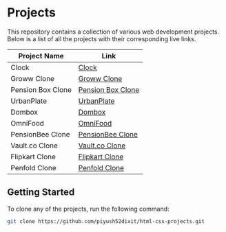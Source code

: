 # Projects

This repository contains a collection of various web development projects. Below is a list of all the projects with their corresponding live links.

| Project Name              | Link                                                |
| ------------------------- | --------------------------------------------------- |
| Clock                     | [Clock](https://piyush52dixit-clock1.netlify.app/)   |
| Groww Clone               | [Groww Clone](https://piyush52dixit-groww.netlify.app/) |
| Pension Box Clone         | [Pension Box Clone](https://pension-box-clone.netlify.app/) |
| UrbanPlate                | [UrbanPlate](https://piyush52dixit-urbanplate.netlify.app/) |
| Dombox                    | [Dombox](https://piyush52dixit-dombox.netlify.app/)  |
| OmniFood                  | [OmniFood](https://piyush52dixit-omnifood.netlify.app/) |
| PensionBee Clone          | [PensionBee Clone](https://piyush52dixit-pensionbee-clone.netlify.app/) |
| Vault.co Clone            | [Vault.co Clone](https://piyush52dixit-vault.netlify.app/) |
| Flipkart Clone            | [Flipkart Clone](https://piyush52dixitt-flipcart.netlify.app/) |
| Penfold Clone             | [Penfold Clone](https://piyush52dixit-penfold-clone.netlify.app/) |

## Getting Started

To clone any of the projects, run the following command:

```bash
git clone https://github.com/piyush52dixit/html-css-projects.git
